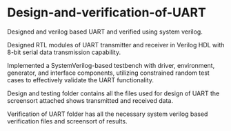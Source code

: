 # Design-and-verification-of-UART
Designed and verilog based UART and verified using system verilog.

Designed RTL modules of UART transmitter and receiver in Verilog HDL with 8-bit serial data transmission capability.

Implemented a SystemVerilog-based testbench with driver, environment, generator, and interface components, utilizing constrained random test cases to effectively validate the UART functionality.

Design and testing folder contains all the files used for design of UART the screensort attached shows transmitted and received data.

Verification of UART folder has all the necessary system verilog based verification files and screensort of results.
